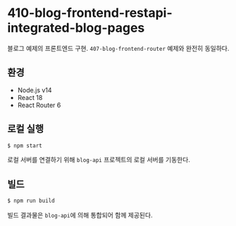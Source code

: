 # 410-blog-frontend-restapi-integrated-blog-pages

블로그 예제의 프론트엔드 구현. `407-blog-frontend-router` 예제와 완전히 동일하다.

## 환경

- Node.js v14
- React 18
- React Router 6

## 로컬 실행

```bash
$ npm start
```

로컬 서버를 연결하기 위해 `blog-api` 프로젝트의 로컬 서버를 기동한다.

## 빌드

```bash
$ npm run build
```

빌드 결과물은 `blog-api`에 의해 통합되어 함께 제공된다.
